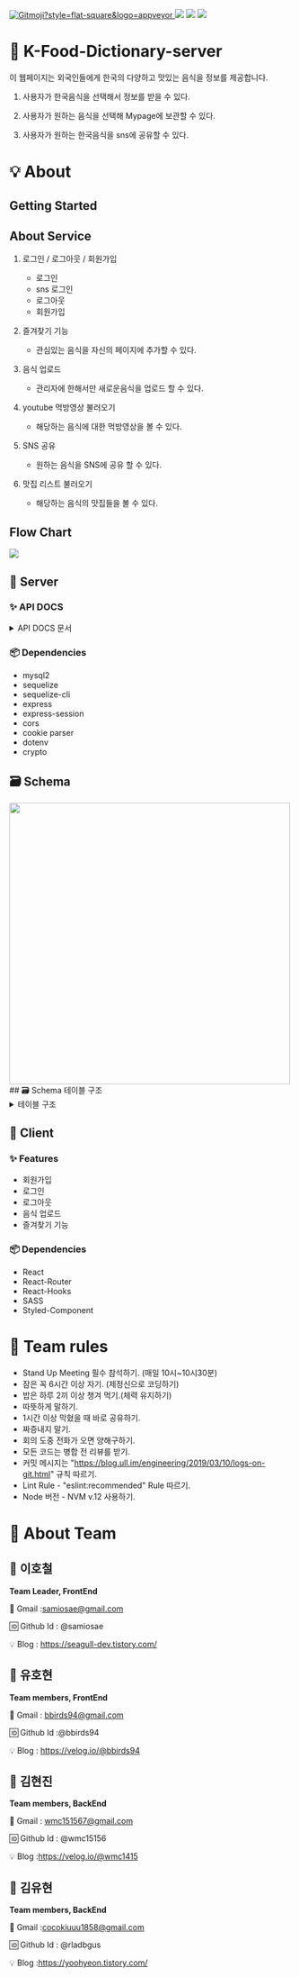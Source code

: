 
<a href="https://gitmoji.carloscuesta.me"> <img src="https://img.shields.io/badge/gitmoji-%20😜%20😍-FFDD67.svg?style=flat-square" alt="Gitmoji?style=flat-square&logo=appveyor"> </a> <a href="https://github.com/codestates/Saekgalpi-ColorPalette"><img src ="https://img.shields.io/badge/github-kFood-lightgrey?style=flat-square&logo=appveyor"></a> <img src="https://img.shields.io/badge/npm-v6.14.4-important?style=flat-square&logo=appveyor"> <img src="https://img.shields.io/badge/node.js-v12.16.11-important?style=flat-square&logo=appveyor"> 

# 🎨 K-Food-Dictionary-server

이 웹페이지는 외국인들에게 한국의 다양하고 맛있는 음식을 정보를 제공합니다.

1. 사용자가 한국음식을 선택해서 정보를 받을 수 있다.

2. 사용자가 원하는 음식을 선택해 Mypage에 보관할 수 있다.

3. 사용자가 원하는 한국음식을 sns에 공유할 수 있다.

# 💡 About 

## Getting Started


## About Service  
   1. 로그인 / 로그아웃 / 회원가입
      - 로그인
      - sns 로그인
      - 로그아웃
      - 회원가입
   
   3. 즐겨찾기 기능
      - 관심있는 음식을 자신의 페이지에 추가할 수 있다.
   
   4. 음식 업로드
      - 관리자에 한해서만 새로운음식을 업로드 할 수 있다.
   
   5. youtube 먹방영상 불러오기
      - 해당하는 음식에 대한 먹방영상을 볼 수 있다.
   
   6. SNS 공유
      - 원하는 음식을 SNS에 공유 할 수 있다.
   
   7. 맛집 리스트 불러오기
      - 해당하는 음식의 맛집들을 볼 수 있다.
   
 ## Flow Chart
   <div>
     <img src="https://user-images.githubusercontent.com/59912499/89887350-0ed6dc80-dc09-11ea-8642-3d321f8da8b2.png">
   </div> 

## 🎨 Server

### :sparkles: API DOCS
  <details>
   <summary>API DOCS 문서</summary>
   <div markdown="3">
     <img src="https://user-images.githubusercontent.com/60249156/89889832-4d6e9600-dc0d-11ea-8db5-9beefc9ce151.png">
     <img src="https://user-images.githubusercontent.com/60249156/89889837-50698680-dc0d-11ea-8f87-2058786bd127.png">
     <img src="https://user-images.githubusercontent.com/60249156/89889840-519ab380-dc0d-11ea-99bc-b074971690ab.png">
   </div>
   </details> 


### 📦 Dependencies

   -   mysql2 
   -   sequelize
   -   sequelize-cli
   -   express
   -   express-session
   -   cors
   -   cookie parser
   -   dotenv
   -   crypto

## 🗃 Schema
   <div>
<img width="500" src="https://user-images.githubusercontent.com/60249156/90013882-18cc0e80-dce1-11ea-8afc-38dab1cd11b1.png">
   </div>
## 🗃 Schema 테이블 구조
    <details>
   <summary>테이블 구조 </summary>
   <div markdown="3">
     <img src="https://user-images.githubusercontent.com/60249156/90020441-d7406100-dcea-11ea-86e9-abf59e8d3a91.png">
     <img src="https://user-images.githubusercontent.com/60249156/90020655-17074880-dceb-11ea-8b92-ebd6e4e367b6.png">
     <img src="https://user-images.githubusercontent.com/60249156/90020979-972dae00-dceb-11ea-8286-7bf545ffac13.png">
   </div>
   </details> 

## 🎨 Client

### ✨ Features

   -   회원가입  
   -   로그인  
   -   로그아웃  
   -   음식 업로드
   -   즐겨찾기 기능
   
### 📦 Dependencies

   -   React
   -   React-Router
   -   React-Hooks
   -   SASS
   -   Styled-Component
   
   
# 🎨 Team rules
   -   Stand Up Meeting 필수 참석하기. (매일 10시~10시30분)
   -   잠은 꼭 6시간 이상 자기. (제정신으로 코딩하기)
   -   밥은 하루 2끼 이상 챙겨 먹기.(체력 유지하기)
   -   따뜻하게 말하기.
   -   1시간 이상 막혔을 때 바로 공유하기.
   -   짜증내지 말기.
   -   회의 도중 전화가 오면 양해구하기.
   -   모든 코드는 병합 전 리뷰를 받기.
   -   커밋 메시지는 "https://blog.ull.im/engineering/2019/03/10/logs-on-git.html" 규칙 따르기.
   -   Lint Rule - "eslint:recommended" Rule 따르기.
   -   Node 버전 - NVM v.12 사용하기.
   
   
# 🎨 About Team

## 🌿 이호철
**Team Leader, FrontEnd**  

📧 Gmail :samiosae@gmail.com

🆔 Github Id : @samiosae  

💡 Blog : https://seagull-dev.tistory.com/ 

## 🌿 유호현
**Team members, FrontEnd**  

📧 Gmail : bbirds94@gmail.com

🆔 Github Id :@bbirds94

💡 Blog : https://velog.io/@bbirds94
   

## 🌿 김현진
**Team members, BackEnd** 

📧 Gmail : wmc151567@gmail.com 

🆔 Github Id : @wmc15156

💡 Blog :https://velog.io/@wmc1415


## 🌿 김유현
**Team members, BackEnd**  

📧 Gmail :cocokiuuu1858@gmail.com

🆔 Github Id : @rladbgus

💡 Blog :https://yoohyeon.tistory.com/



